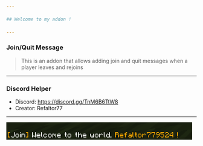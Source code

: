 ```yaml
---

## Welcome to my addon !

---
```


### Join/Quit Message
> This is an addon that allows adding join and quit messages when a player leaves and rejoins

--- 
### Discord Helper
- Discord: https://discord.gg/TnM6B6TtW8 <br>
- Creator: Refaltor77
---
![logo](imgs/img.png)